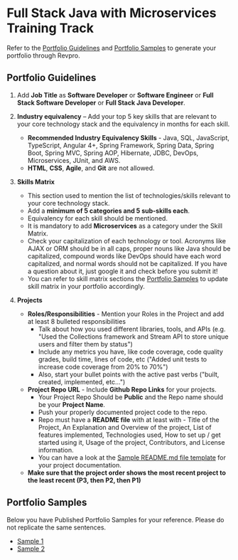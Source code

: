 # Full Stack Java with Microservices Training Track

Refer to the [Portfolio Guidelines](./javams-guidelines.md#portfolio-guidelines) and [Portfolio Samples](./javams-guidelines.md#portfolio-samples) to generate your portfolio through Revpro.

## Portfolio Guidelines
    
1.  Add **Job Title** as **Software Developer** or **Software Engineer** or **Full Stack Software Developer** or **Full Stack Java Developer**.

2.  **Industry equivalency** – Add your top 5 key skills that are relevant to your core technology stack and the equivalency in months for each skill.
	- **Recommended Industry Equivalency Skills** - Java, SQL, JavaScript, TypeScript, Angular 4+, Spring Framework, Spring Data, Spring Boot, Spring MVC, Spring AOP, Hibernate, JDBC, DevOps, Microservices, JUnit, and AWS.
	- **HTML**, **CSS**, **Agile**, and **Git** are not allowed.

3.  **Skills Matrix**
    -   This section used to mention the list of technologies/skills relevant to your core technology stack.
    -   Add a **minimum of 5 categories and 5 sub-skills each**.
    -   Equivalency for each skill should be mentioned.       
    -   It is mandatory to add **Microservices** as a category under the Skill Matrix.
    -   Check your capitalization of each technology or tool. Acronyms like AJAX or ORM should be in all caps, proper nouns like Java should be capitalized, compound words like DevOps should have each word capitalized, and normal words should not be capitalized. If you have a question about it, just google it and check before you submit it!
    -   You can refer to skill matrix sections the [Portfolio Samples](./javams-guidelines.md#portfolio-samples) to update skill matrix in your portfolio accordingly. 

4.  **Projects**
    -   **Roles/Responsibilities** - Mention your Roles in the Project and add at least 8 bulleted responsibilities
        -   Talk about how you used different libraries, tools, and APIs (e.g. "Used the Collections framework and Stream API to store unique users and filter them by status")
        -   Include any metrics you have, like code coverage, code quality grades, build time, lines of code, etc ("Added unit tests to increase code coverage from 20% to 70%")
        -   Also, start your bullet points with the active past verbs ("built, created, implemented, etc...")
    -   **Project Repo URL** - Include **Github Repo Links** for your projects.
        -   Your Project Repo Should be **Public** and the Repo name should be your **Project Name**.
        -   Push your properly documented project code to the repo.
        -   Repo must have a **README file** with at least with - Title of the Project, An Explanation and Overview of the project, List of features implemented, Technologies used, How to set up / get started using it, Usage of the project, Contributors, and License information.
        -   You can have a look at the  [Sample README.md file template](https://www.google.com/url?q=https%3A%2F%2Fgithub.com%2FPorkodiVenkatesh%2FPROJECT-NAME&sa=D&sntz=1&usg=AFQjCNFHkCy7oSKxn_nzSQVOx5YAqOqPDw) for your project documentation.
    -   **Make sure that the project order shows the most recent project to the least recent (P3, then P2, then P1)**

## Portfolio Samples 

Below you have Published Portfolio Samples for your reference. Please do not replicate the same sentences.

- [Sample 1](https://app.revature.com/profile/magnusjw/b8b8365efdf3c093d180fd768b5c379d) 
- [Sample 2](https://app.revature.com/profile/BillyToledo/3d1d3e0725ba358a936ff6ebbe0554c0)

 
